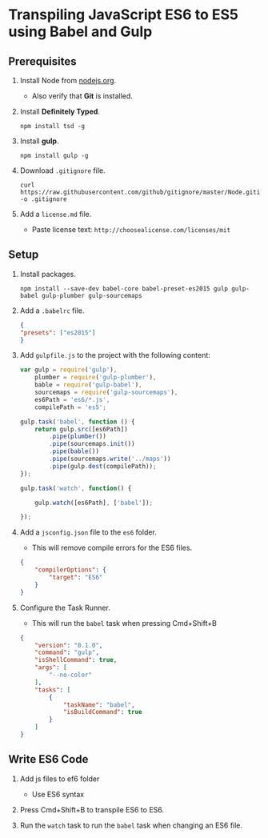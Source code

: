 # Transpiling JavaScript ES6 to ES5 using Babel and Gulp

## Prerequisites

1. Install Node from [nodejs.org](http://nodejs.org).

	- Also verify that **Git** is installed.
	
2. Install **Definitely Typed**.

	```shell
	npm install tsd -g
	```

3. Install **gulp**.

	```shell
	npm install gulp -g
	```

4. Download `.gitignore` file.

	```shell
	curl https://raw.githubusercontent.com/github/gitignore/master/Node.gitignore -o .gitignore
	```

5. Add a `license.md` file.

	- Paste license text: `http://choosealicense.com/licenses/mit`

## Setup

1. Install packages.

	```shell
	npm install --save-dev babel-core babel-preset-es2015 gulp gulp-babel gulp-plumber gulp-sourcemaps
	```

2. Add a `.babelrc` file.

	```json
	{
	"presets": ["es2015"]
	}
	```
	
3. Add `gulpfile.js` to the project with the following content:

	```js
	var gulp = require('gulp'),
		plumber = require('gulp-plumber'),
		bable = require('gulp-babel'),
		sourcemaps = require('gulp-sourcemaps'),
		es6Path = 'es6/*.js',
		compilePath = 'es5';
	
	gulp.task('babel', function () {
		return gulp.src([es6Path])
			.pipe(plumber())
			.pipe(sourcemaps.init())
			.pipe(bable())
			.pipe(sourcemaps.write('../maps'))
			.pipe(gulp.dest(compilePath));
	});
	
	gulp.task('watch', function() {
	
		gulp.watch([es6Path], ['babel']);
	
	});
	```
	
4. Add a `jsconfig.json` file to the `es6` folder.
	- This will remove compile errors for the ES6 files.

	```json
	{
		"compilerOptions": {
			"target": "ES6"
		}
	}
	```
	
5. Configure the Task Runner.
	- This will run the `babel` task when pressing Cmd+Shift+B

	```json
	{
		"version": "0.1.0",
		"command": "gulp",
		"isShellCommand": true,
		"args": [
			"--no-color"
		],
		"tasks": [
			{
				"taskName": "babel",
				"isBuildCommand": true
			}
		]
	}
	```
		
## Write ES6 Code

1. Add js files to ef6 folder
	- Use ES6 syntax
	
2. Press Cmd+Shift+B to transpile ES6 to ES6.

3. Run the `watch` task to run the `babel` task when changing an ES6 file.

